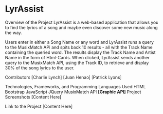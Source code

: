# LyrAssist

Overview of the Project
LyrAssist is a web-based application that allows you to find the lyrics of a song and maybe even discover some new music along the way.

Users enter in either a Song Name or any word and LyrAssist runs a query to the MusixMatch API and spits back 10 results - all with the Track Name containing the queried word. The results display the Track Name and Artist Name in the form of Html-Cards. When clicked, LyrAssist sends another query to the MusixMatch API, using the Track ID, to retrieve and display 30% of the song lyrics to the user.

Contributors
[Charlie Lynch]
[Juan Henao]
[Patrick Lyons]

Technologies, Frameworks, and Programming Languages Used
HTML
Bootstrap
JavaScript
JQuery
MusixMatch API
**[Graphic API]**
Project Screenshots
[Content Here]

Link to the Project
[Content Here]